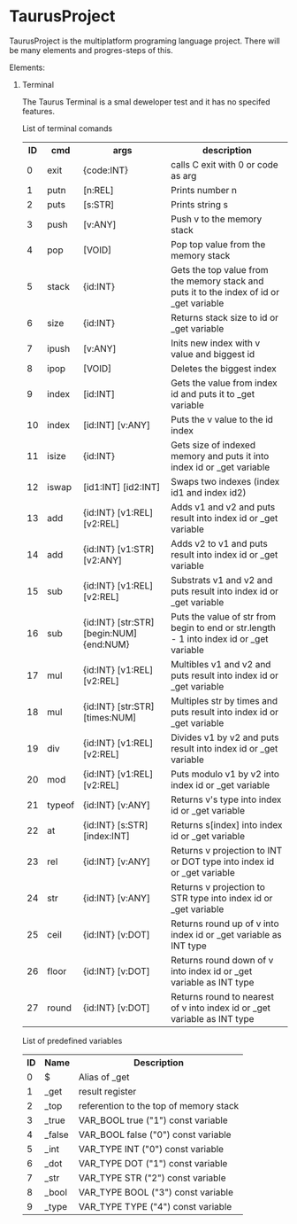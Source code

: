 # TaurusProject
TaurusProject is the multiplatform programing language project. There will be many elements and progres-steps of this.

Elements:
<ol>
  <li>Terminal</li>
    <p>The Taurus Terminal is a smal deweloper test and it has no specifed features.</p>
    <table>
      <p>List of terminal comands</p>
      <tr>
        <th>ID</th>
        <th>cmd</th>
        <th>args</th>
        <th>description</th>
      </tr>
      <tr>
        <td>0</td>
        <td>exit</td>
        <td>{code:INT}</td>
        <td>calls C exit with 0 or code as arg</td>
      </tr>
      <tr>
        <td>1</td>
        <td>putn</td>
        <td>[n:REL]</td>
        <td>Prints number n</td>
      </tr>
      <tr>
        <td>2</td>
        <td>puts</td>
        <td>[s:STR]</td>
        <td>Prints string s</td>
      </tr>
      <tr>
        <td>3</td>
        <td>push</td>
        <td>[v:ANY]</td>
        <td>Push v to the memory stack</td>
      </tr>
      <tr>
        <td>4</td>
        <td>pop</td>
        <td>[VOID]</td>
        <td>Pop top value from the memory stack</td>
      </tr>
      <tr>
        <td>5</td>
        <td>stack</td>
        <td>{id:INT}</td>
        <td>Gets the top value from the memory stack and puts it to the index of id or _get variable</td>
      </tr>
      <tr>
        <td>6</td>
        <td>size</td>
        <td>{id:INT}</td>
        <td>Returns stack size to id or _get variable</td>
      <tr>
        <td>7</td>
        <td>ipush</td>
        <td>[v:ANY]</td>
        <td>Inits new index with v value and biggest id</td>
      </tr>
      <tr>
        <td>8</td>
        <td>ipop</td>
        <td>[VOID]</td>
        <td>Deletes the biggest index</td>
      </tr>
      <tr>
        <td>9</td>
        <td>index</td>
        <td>[id:INT]</td>
        <td>Gets the value from index id and puts it to _get variable</td>
      </tr>
      <tr>
        <td>10</td>
        <td>index</td>
        <td>[id:INT] [v:ANY]</td>
        <td>Puts the v value to the id index</td>
      </tr>
      <tr>
        <td>11</td>
        <td>isize</td>
        <td>{id:INT}</td>
        <td>Gets size of indexed memory and puts it into index id or _get variable</td>
      </tr>
      <tr>
        <td>12</td>
        <td>iswap</td>
        <td>[id1:INT] [id2:INT]</td>
        <td>Swaps two indexes (index id1 and index id2)</td>
      </tr>
      <tr>
        <td>13</td>
        <td>add</td>
        <td>{id:INT} [v1:REL] [v2:REL]</td>
        <td>Adds v1 and v2 and puts result into index id or _get variable</td>
      </tr>
      <tr>
        <td>14</td>
        <td>add</td>
        <td>{id:INT} [v1:STR] [v2:ANY]</td>
        <td>Adds v2 to v1 and puts result into index id or _get variable</td>
      </tr>
      <tr>
        <td>15</td>
        <td>sub</td>
        <td>{id:INT} [v1:REL] [v2:REL]</td>
        <td>Substrats v1 and v2 and puts result into index id or _get variable</td>
      </tr>
      <tr>
        <td>16</td>
        <td>sub</td>
        <td>{id:INT} [str:STR] [begin:NUM] {end:NUM}</td>
        <td>Puts the value of str from begin to end or str.length - 1 into index id or _get variable</td>
      </tr>
      <tr>
        <td>17</td>
        <td>mul</td>
        <td>{id:INT} [v1:REL] [v2:REL]</td>
        <td>Multibles v1 and v2 and puts result into index id or _get variable</td>
      </tr>
      <tr>
        <td>18</td>
        <td>mul</td>
        <td>{id:INT} [str:STR] [times:NUM]</td>
        <td>Multiples str by times and puts result into index id or _get variable</td>
      </tr>
      <tr>
        <td>19</td>
        <td>div</td>
        <td>{id:INT} [v1:REL] [v2:REL]</td>
        <td>Divides v1 by v2 and puts result into index id or _get variable</td>
      </tr>
      <tr>
        <td>20</td>
        <td>mod</td>
        <td>{id:INT} [v1:REL] [v2:REL]</td>
        <td>Puts modulo v1 by v2 into index id or _get variable</td>
      </tr>
      <tr>
        <td>21</td>
        <td>typeof</td>
        <td>{id:INT} [v:ANY]</td>
        <td>Returns v's type into index id or _get variable</td>
      </tr>
      <tr>
        <td>22</td>
        <td>at</td>
        <td>{id:INT} [s:STR] [index:INT]</td>
        <td>Returns s[index] into index id or _get variable</td>
      </tr>
      <tr>
        <td>23</td>
        <td>rel</td>
        <td>{id:INT} [v:ANY]</td>
        <td>Returns v projection to INT or DOT type into index id or _get variable</td>
      </tr>
      <tr>
        <td>24</td>
        <td>str</td>
        <td>{id:INT} [v:ANY]</td>
        <td>Returns v projection to STR type into index id or _get variable</td>
      </tr>
      <tr>
        <td>25</td>
        <td>ceil</td>
        <td>{id:INT} [v:DOT]</td>
        <td>Returns round up of v into index id or _get variable as INT type</td>
      </tr>
      <tr>
        <td>26</td>
        <td>floor</td>
        <td>{id:INT} [v:DOT]</td>
        <td>Returns round down of v into index id or _get variable as INT type</td>
      </tr>
      <tr>
        <td>27</td>
        <td>round</td>
        <td>{id:INT} [v:DOT]</td>
        <td>Returns round to nearest of v into index id or _get variable as INT type</td>
      </tr>
    </table>
    <table>
      <p>List of predefined variables</p>
      <tr>
        <th>ID</th>
        <th>Name</th>
        <th>Description</th>
      </tr>
      <tr>
        <td>0</td>
        <td>$</td>
        <td>Alias of _get</td>
      </tr>
      <tr>
        <td>1</td>
        <td>_get</td>
        <td>result register</td>
      </tr>
      <tr>
        <td>2</td>
        <td>_top</td>
        <td>referention to the top of memory stack</td>
      </tr>
      <tr>
        <td>3</td>
        <td>_true</td>
        <td>VAR_BOOL true ("1") const variable</td>
      </tr>
      <tr>
        <td>4</td>
        <td>_false</td>
        <td>VAR_BOOL false ("0") const variable</td>
      </tr>
      <tr>
        <td>5</td>
        <td>_int</td>
        <td>VAR_TYPE INT ("0") const variable</td>
      </tr>
      <tr>
        <td>6</td>
        <td>_dot</td>
        <td>VAR_TYPE DOT ("1") const variable</td>
      </tr>
      <tr>
        <td>7</td>
        <td>_str</td>
        <td>VAR_TYPE STR ("2") const variable</td>
      </tr>
      <tr>
        <td>8</td>
        <td>_bool</td>
        <td>VAR_TYPE BOOL ("3") const variable</td>
      </tr>
      <tr>
        <td>9</td>
        <td>_type</td>
        <td>VAR_TYPE TYPE ("4") const variable</td>
      </tr>
    </table>
</ol>
